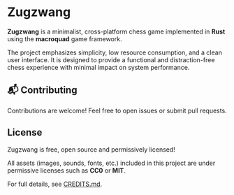 # Zugzwang

**Zugzwang** is a minimalist, cross-platform chess game implemented in **Rust** using the **macroquad** game framework.

The project emphasizes simplicity, low resource consumption, and a clean user interface. It is designed to provide a functional and distraction-free chess experience with minimal impact on system performance.

## 📬 Contributing
Contributions are welcome! Feel free to open issues or submit pull requests.

## License

Zugzwang is free, open source and permissively licensed!

All assets (images, sounds, fonts, etc.) included in this project are under permissive licenses such as **CC0** or **MIT**.

For full details, see [CREDITS.md](https://github.com/allansomensi/zugzwang/blob/main/CREDITS.md).
